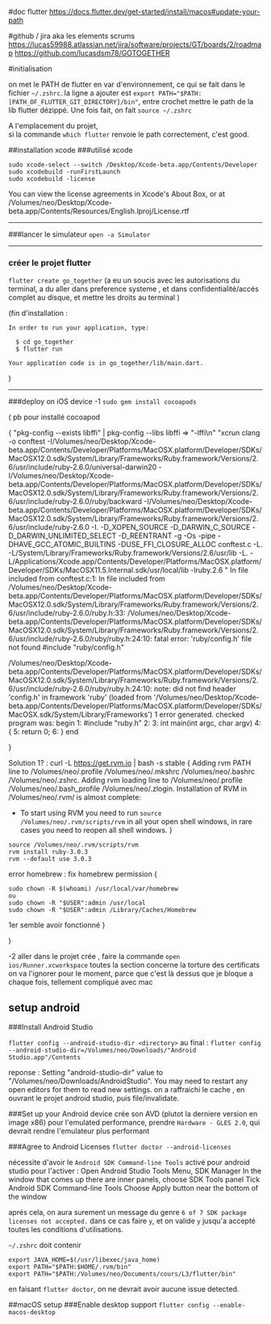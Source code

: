 #doc flutter
https://docs.flutter.dev/get-started/install/macos#update-your-path



#github / jira aka les elements scrums
https://lucas59988.atlassian.net/jira/software/projects/GT/boards/2/roadmap
https://github.com/lucasdsm78/GOTOGETHER


#initialisation

on met le PATH de flutter en var d'environnement, ce qui se fait dans le fichier `~/.zshrc`.
la ligne a ajouter est `export PATH="$PATH:[PATH_OF_FLUTTER_GIT_DIRECTORY]/bin"`, entre crochet mettre le path de la lib flutter dézippé.
Une fois fait, on fait `source ~/.zshrc`
 
A l'emplacement du projet,  
si la commande `which flutter` renvoie le path correctement, c'est good.



##installation xcode
###utilisé xcode
```
sudo xcode-select --switch /Desktop/Xcode-beta.app/Contents/Developer
sudo xcodebuild -runFirstLaunch
sudo xcodebuild -license 
```
You can view the license agreements in Xcode's About Box, or at /Volumes/neo/Desktop/Xcode-beta.app/Contents/Resources/English.lproj/License.rtf

--------

###lancer le simulateur
`open -a Simulator`

-------

### créer le projet flutter
`flutter create go_together`
(a eu un soucis avec les autorisations du terminal, 
a du aller dans preference systeme , et dans confidentialité/accés complet au disque, et mettre les droits au terminal
)

(fin d'installation : 
```
In order to run your application, type:

  $ cd go_together
  $ flutter run

Your application code is in go_together/lib/main.dart.
```
)

---------

###deploy on iOS device
-1 `sudo gem install cocoapods`

(
pb pour installé cocoapod

{
"pkg-config --exists libffi"
| pkg-config --libs libffi
=> "-lffi\n"
"xcrun clang -o conftest -I/Volumes/neo/Desktop/Xcode-beta.app/Contents/Developer/Platforms/MacOSX.platform/Developer/SDKs/MacOSX12.0.sdk/System/Library/Frameworks/Ruby.framework/Versions/2.6/usr/include/ruby-2.6.0/universal-darwin20 -I/Volumes/neo/Desktop/Xcode-beta.app/Contents/Developer/Platforms/MacOSX.platform/Developer/SDKs/MacOSX12.0.sdk/System/Library/Frameworks/Ruby.framework/Versions/2.6/usr/include/ruby-2.6.0/ruby/backward -I/Volumes/neo/Desktop/Xcode-beta.app/Contents/Developer/Platforms/MacOSX.platform/Developer/SDKs/MacOSX12.0.sdk/System/Library/Frameworks/Ruby.framework/Versions/2.6/usr/include/ruby-2.6.0 -I. -D_XOPEN_SOURCE -D_DARWIN_C_SOURCE -D_DARWIN_UNLIMITED_SELECT -D_REENTRANT    -g -Os -pipe -DHAVE_GCC_ATOMIC_BUILTINS -DUSE_FFI_CLOSURE_ALLOC conftest.c  -L. -L/System/Library/Frameworks/Ruby.framework/Versions/2.6/usr/lib -L. -L/Applications/Xcode.app/Contents/Developer/Platforms/MacOSX.platform/Developer/SDKs/MacOSX11.5.Internal.sdk/usr/local/lib     -lruby.2.6   "
In file included from conftest.c:1:
In file included from /Volumes/neo/Desktop/Xcode-beta.app/Contents/Developer/Platforms/MacOSX.platform/Developer/SDKs/MacOSX12.0.sdk/System/Library/Frameworks/Ruby.framework/Versions/2.6/usr/include/ruby-2.6.0/ruby.h:33:
/Volumes/neo/Desktop/Xcode-beta.app/Contents/Developer/Platforms/MacOSX.platform/Developer/SDKs/MacOSX12.0.sdk/System/Library/Frameworks/Ruby.framework/Versions/2.6/usr/include/ruby-2.6.0/ruby/ruby.h:24:10: fatal error: 'ruby/config.h' file not found
#include "ruby/config.h"

/Volumes/neo/Desktop/Xcode-beta.app/Contents/Developer/Platforms/MacOSX.platform/Developer/SDKs/MacOSX12.0.sdk/System/Library/Frameworks/Ruby.framework/Versions/2.6/usr/include/ruby-2.6.0/ruby/ruby.h:24:10: note: did not find header 'config.h' in framework 'ruby' (loaded from '/Volumes/neo/Desktop/Xcode-beta.app/Contents/Developer/Platforms/MacOSX.platform/Developer/SDKs/MacOSX.sdk/System/Library/Frameworks')
1 error generated.
checked program was:
begin
1: #include "ruby.h"
2:
3: int main(int argc, char argv)
4: {
5:   return 0;
6: }
 end

}

Solution 1? :
curl -L https://get.rvm.io | bash -s stable
{
        Adding rvm PATH line to /Volumes/neo/.profile /Volumes/neo/.mkshrc /Volumes/neo/.bashrc /Volumes/neo/.zshrc.
    Adding rvm loading line to /Volumes/neo/.profile /Volumes/neo/.bash_profile /Volumes/neo/.zlogin.
Installation of RVM in /Volumes/neo/.rvm/ is almost complete:

  * To start using RVM you need to run `source /Volumes/neo/.rvm/scripts/rvm`
    in all your open shell windows, in rare cases you need to reopen all shell windows.
}

```
source /Volumes/neo/.rvm/scripts/rvm
rvm install ruby-3.0.3
rvm --default use 3.0.3
```

error homebrew : fix homebrew permission
{
```
sudo chown -R $(whoami) /usr/local/var/homebrew  
ou
sudo chown -R "$USER":admin /usr/local
sudo chown -R "$USER":admin /Library/Caches/Homebrew
```
1er semble avoir fonctionné
}


)

-2 aller dans le projet crée , faire la commande `open ios/Runner.xcworkspace`
toutes la section concerne la torture des certificats
on va l'ignorer pour le moment, parce que c'est là dessus que je bloque a chaque fois, tellement compliqué avec mac



## setup android
###Install Android Studio

`flutter config --android-studio-dir <directory>`
au final : `flutter config --android-studio-dir=/Volumes/neo/Downloads/"Android Studio.app"/Contents`

reponse :
Setting "android-studio-dir" value to "/Volumes/neo/Downloads/AndroidStudio".
You may need to restart any open editors for them to read new settings.
on a raffraichi le cache , en ouvrant le projet android studio, puis file/invalidate.

###Set up your Android device
crée son AVD (plutot la derniere version en image x86)
pour l'emulated performance, prendre `Hardware - GLES 2.0`, qui devrait rendre l'emulateur plus performant


###Agree to Android Licenses
`flutter doctor --android-licenses`

nécessite d'avoir le `Android SDK Command-line Tools` activé pour android studio
pour l'activer : 
Open Android Studio
Tools Menu, SDK Manager
In the window that comes up there are inner panels, choose SDK Tools panel
Tick Android SDK Command-line Tools
Choose Apply button near the bottom of the window


aprés cela, on aura surement un message du genre `6 of 7 SDK package licenses not accepted.`
dans ce cas faire `y`, et on valide `y` jusqu'a accepté toutes les conditions d'utilisations.


`~/.zshrc` doit contenir
```
export JAVA_HOME=$(/usr/libexec/java_home)
export PATH="$PATH:$HOME/.rvm/bin"
export PATH="$PATH:/Volumes/neo/Documents/cours/L3/flutter/bin"
```


en faisant `flutter doctor`, on ne devrait avoir aucune issue detected.


##macOS setup
###Enable desktop support
`flutter config --enable-macos-desktop`



